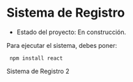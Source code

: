 <h1>Sistema de Registro</h1>

- Estado del proyecto: En construcción.

Para ejecutar el sistema, debes poner:

```` npm install react````

Sistema de Registro 2
